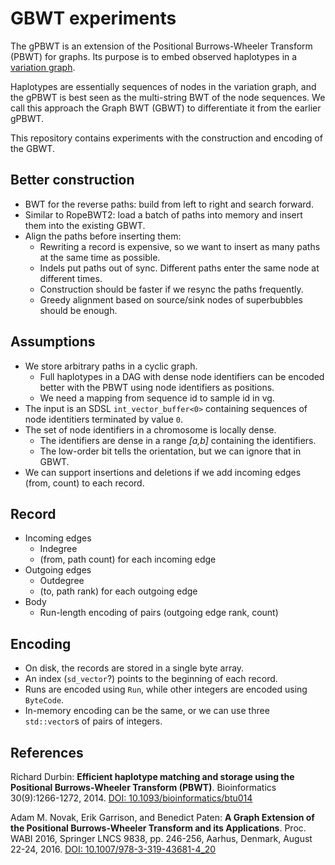 # GBWT experiments

The gPBWT is an extension of the Positional Burrows-Wheeler Transform (PBWT) for graphs. Its purpose is to embed observed haplotypes in a [variation graph](https://github.com/vgteam/vg).

Haplotypes are essentially sequences of nodes in the variation graph, and the gPBWT is best seen as the multi-string BWT of the node sequences. We call this approach the Graph BWT (GBWT) to differentiate it from the earlier gPBWT.

This repository contains experiments with the construction and encoding of the GBWT.

## Better construction

* BWT for the reverse paths: build from left to right and search forward.
* Similar to RopeBWT2: load a batch of paths into memory and insert them into the existing GBWT.
* Align the paths before inserting them:
  * Rewriting a record is expensive, so we want to insert as many paths at the same time as possible.
  * Indels put paths out of sync. Different paths enter the same node at different times.
  * Construction should be faster if we resync the paths frequently.
  * Greedy alignment based on source/sink nodes of superbubbles should be enough.

## Assumptions

* We store arbitrary paths in a cyclic graph.
  * Full haplotypes in a DAG with dense node identifiers can be encoded better with the PBWT using node identifiers as positions.
  * We need a mapping from sequence id to sample id in vg.
* The input is an SDSL `int_vector_buffer<0>` containing sequences of node identitiers terminated by value `0`.
* The set of node identifiers in a chromosome is locally dense.
  * The identifiers are dense in a range *[a,b]* containing the identifiers.
  * The low-order bit tells the orientation, but we can ignore that in GBWT.
* We can support insertions and deletions if we add incoming edges (from, count) to each record.

## Record

* Incoming edges
  * Indegree
  * (from, path count) for each incoming edge
* Outgoing edges
  * Outdegree
  * (to, path rank) for each outgoing edge
* Body
  * Run-length encoding of pairs (outgoing edge rank, count)

## Encoding

* On disk, the records are stored in a single byte array.
* An index (`sd_vector`?) points to the beginning of each record.
* Runs are encoded using `Run`, while other integers are encoded using `ByteCode`.
* In-memory encoding can be the same, or we can use three `std::vector`s of pairs of integers.

## References

Richard Durbin: **Efficient haplotype matching and storage using the Positional Burrows-Wheeler Transform (PBWT)**.
Bioinformatics 30(9):1266-1272, 2014.
[DOI: 10.1093/bioinformatics/btu014](https://doi.org/10.1093/bioinformatics/btu014)

Adam M. Novak, Erik Garrison, and Benedict Paten: **A Graph Extension of the Positional Burrows-Wheeler Transform and its Applications**.
Proc. WABI 2016, Springer LNCS 9838, pp. 246-256, Aarhus, Denmark, August 22-24, 2016.
[DOI: 10.1007/978-3-319-43681-4_20](https://doi.org/10.1007/978-3-319-43681-4_20)

